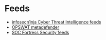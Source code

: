 # Feeds

* [infosecn1nja Cyber Threat Intelligence feeds](https://start.me/p/wMrA5z/cyber-threat-intelligence)
* [OPSWAT metadefender](https://metadefender.opswat.com/)
* [SOC Fortress Security feeds](https://www.socfortress.co/threat_intel.html)